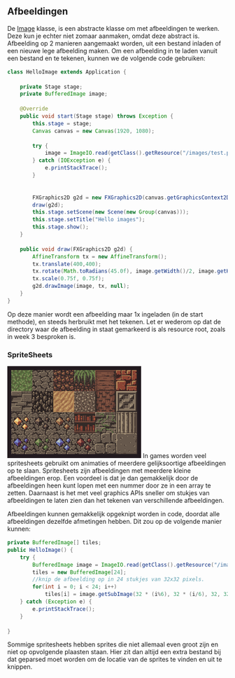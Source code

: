 ## Afbeeldingen

De [Image](https://docs.oracle.com/javase/8/docs/api/java/awt/Image.html) klasse, is een abstracte klasse om met afbeeldingen te werken. Deze kun je echter niet zomaar aanmaken, omdat deze abstract is. Afbeelding op 2 manieren aangemaakt worden, uit een bestand inladen of een nieuwe lege afbeelding maken. Om een afbeelding in te laden vanuit een bestand en te tekenen, kunnen we de volgende code gebruiken:

```java
class HelloImage extends Application {

    private Stage stage;
    private BufferedImage image;

    @Override
    public void start(Stage stage) throws Exception {
        this.stage = stage;
        Canvas canvas = new Canvas(1920, 1080);

        try {
            image = ImageIO.read(getClass().getResource("/images/test.png"));
        } catch (IOException e) {
            e.printStackTrace();
        }


        FXGraphics2D g2d = new FXGraphics2D(canvas.getGraphicsContext2D());
        draw(g2d);
        this.stage.setScene(new Scene(new Group(canvas)));
        this.stage.setTitle("Hello images");
        this.stage.show();
    }

    public void draw(FXGraphics2D g2d) {
        AffineTransform tx = new AffineTransform();
        tx.translate(400,400);
        tx.rotate(Math.toRadians(45.0f), image.getWidth()/2, image.getHeight()/2);
        tx.scale(0.75f, 0.75f);
        g2d.drawImage(image, tx, null);
    }
}
```

Op deze manier wordt een afbeelding maar 1x ingeladen (in de start methode), en steeds herbruikt met het tekenen. Let er wederom op dat de directory waar de afbeelding in staat gemarkeerd is als resource root, zoals in week 3 besproken is.

### SpriteSheets

![SpriteSheet](images/week03/spritesheet.png?right) In games worden veel spritesheets gebruikt om animaties of meerdere gelijksoortige afbeeldingen op te slaan. Spritesheets zijn afbeeldingen met meerdere kleine afbeeldingen erop. Een voordeel is dat je dan gemakkelijk door de afbeeldingen heen kunt lopen met een nummer door ze in een array te zetten. Daarnaast is het met veel graphics APIs sneller om stukjes van afbeeldingen te laten zien dan het tekenen van verschillende afbeeldingen.

Afbeeldingen kunnen gemakkelijk opgeknipt worden in code, doordat alle afbeeldingen dezelfde afmetingen hebben. Dit zou op de volgende manier kunnen:

```java
private BufferedImage[] tiles;
public HelloImage() {
    try {
        BufferedImage image = ImageIO.read(getClass().getResource("/images/spritesheet.png"));
        tiles = new BufferedImage[24];
        //knip de afbeelding op in 24 stukjes van 32x32 pixels.
        for(int i = 0; i < 24; i++)
            tiles[i] = image.getSubImage(32 * (i%6), 32 * (i/6), 32, 32);
    } catch (Exception e) {
        e.printStackTrace();
    }

}
```

Sommige spritesheets hebben sprites die niet allemaal even groot zijn en niet op opvolgende plaasten staan. Hier zit dan altijd een extra bestand bij dat geparsed moet worden om de locatie van de sprites te vinden en uit te knippen.
